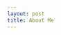 ```yaml
---
layout: post
title: About Me
---
```


<!-- My name is **Alongkorn  Sumngarm**. People call me Phu which is my nick name. I am studying about computer science at MUIC. This blog is my first assignment for internet programing. For this blog, I wrote about my self and some basic tutorial............ -->
